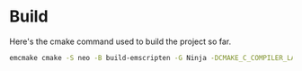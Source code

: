 # Build

Here's the cmake command used to build the project so far.

```sh
emcmake cmake -S neo -B build-emscripten -G Ninja -DCMAKE_C_COMPILER_LAUNCHER=(which ccache) -DCMAKE_CXX_COMPILER_LAUNCHER=(which ccache) -DOPENAL_INCLUDE_DIR=(brew --prefix openal-soft)/include -DDOOM_BASE_DIR='<PATH TO BASE DIR>' -DEMSCRIPTEN_FILE_PACKAGER=<PATH TO FILE PACKAGER>
```

